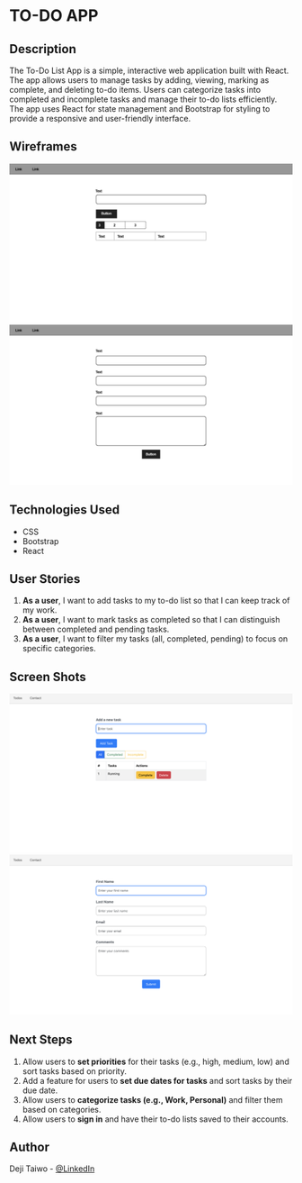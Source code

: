# TO-DO APP

## Description

The To-Do List App is a simple, interactive web application built with React. The app allows users to manage tasks by adding, viewing, marking as complete, and deleting to-do items. Users can categorize tasks into completed and incomplete tasks and manage their to-do lists efficiently. The app uses React for state management and Bootstrap for styling to provide a responsive and user-friendly interface.

## Wireframes

<img src="./src/imgs/1.png"/>
<img src="./src/imgs/2.png"/>

## Technologies Used

- CSS
- Bootstrap
- React

## User Stories

1. **As a user**, I want to add tasks to my to-do list so that I can keep track of my work.
2. **As a user**, I want to mark tasks as completed so that I can distinguish between completed and pending tasks.
3. **As a user**, I want to filter my tasks (all, completed, pending) to focus on specific categories.

## Screen Shots

<img src="./src/imgs/3.png"/>
<img src="./src/imgs/4.png"/>

## Next Steps

1. Allow users to **set priorities** for their tasks (e.g., high, medium, low) and sort tasks based on priority.
2. Add a feature for users to **set due dates for tasks** and sort tasks by their due date.
3. Allow users to **categorize tasks (e.g., Work, Personal)** and filter them based on categories.
4. Allow users to **sign in** and have their to-do lists saved to their accounts.

## Author

Deji Taiwo - [@LinkedIn](https://www.linkedin.com/in/taiwo-a-80346223b/)
